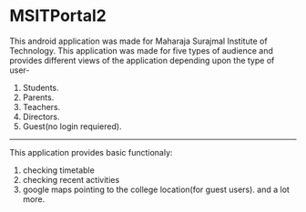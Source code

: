 # MSITPortal2
This android application was made for Maharaja Surajmal Institute of Technology.
This application was made for five types of audience and provides different views of the application depending upon the type of user-
1. Students. 
2. Parents.
3. Teachers.
4. Directors.
5. Guest(no login requiered).
-------------------------------------------------------------------------------------------------------------------------------
This application provides basic functionaly:
1. checking timetable
2. checking recent activities
3. google maps pointing to the college location(for guest users).
and a lot more.
